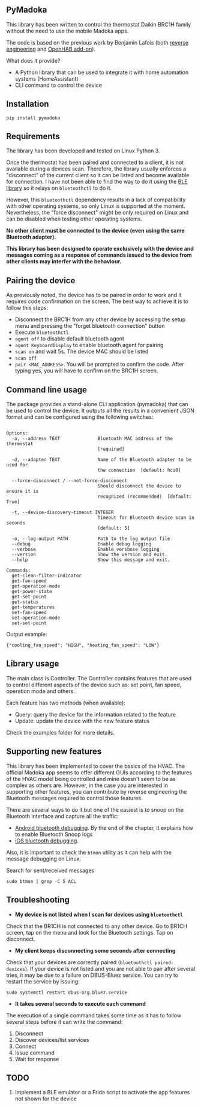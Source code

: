 ## PyMadoka

This library has been written to control the thermostat Daikin BRC1H family without the need to use the mobile Madoka apps.

The code is based on the previous work by Benjamin Lafois (both [reverse engineering](https://github.com/blafois/Daikin-Madoka-BRC1H-BLE-Reverse) and [OpenHAB add-on](https://github.com/openhab/openhab-addons/tree/main/bundles/org.openhab.binding.bluetooth.daikinmadoka/src/main/java/org/openhab/binding/bluetooth/daikinmadoka)).

What does it provide?

* A Python library that can be used to integrate it with home automation systems (HomeAssistant)
* CLI command to control the device


## Installation
```
pip install pymadoka
```
## Requirements

The library has been developed and tested on Linux Python 3.

Once the thermostat has been paired and connected to a client, it is not available during a devices scan. Therefore, the library usually enforces a "disconnect" of the current client so it can be listed and become available for connection. I have not been able to find the way to do it using the [BLE library](https://github.com/hbldh/bleak) so it relays on `bluetoothctl` to do it.

However, this `bluetoothctl` dependency results in a lack of compatibility with other operating systems, so only Linux is supported at the moment. Nevertheless, the "force disconnect" might be only required on Linux and can be disabled when testing other operating systems.

**No other client must be connected to the device (even using the same Bluetooth adapter).** 

**This library has been designed to operate exclusively with the device and messages coming as a response of commands issued to the device from other clients may interfer with the behaviour.**


## Pairing the device

As previously noted, the device has to be paired in order to work and it requires code confirmation on the screen. The best way to achieve it is to follow this steps:

* Disconnect the BRC1H from any other device by accessing the setup menu and pressing the "forget bluetooth connection" button
* Execute `bluetoothctl`
* `agent off` to disable default bluetooth agent
* `agent KeyboardDisplay` to enable bluetooth agent for pairing
* `scan on` and wait 5s. The device MAC should be listed 
* `scan off`
* `pair <MAC_ADDRESS>`. You will be prompted to confirm the code. After typing yes, you will have to confirm on the BRC1H screen.


## Command line usage

The package provides a stand-alone CLI application (pymadoka) that can be used to control the device. It outputs all the results in a convenient JSON format and can be configured using the following switches:

```Usage: pymadoka [OPTIONS] COMMAND [ARGS]...

Options:
  -a, --address TEXT              Bluetooth MAC address of the thermostat
                                  [required]

  -d, --adapter TEXT              Name of the Bluetooth adapter to be used for
                                  the connection  [default: hci0]

  --force-disconnect / --not-force-disconnect
                                  Should disconnect the device to ensure it is
                                  recognized (recommended)  [default: True]

  -t, --device-discovery-timeout INTEGER
                                  Timeout for Bluetooth device scan in seconds
                                  [default: 5]

  -o, --log-output PATH           Path to the log output file
  --debug                         Enable debug logging
  --verbose                       Enable versbose logging
  --version                       Show the version and exit.
  --help                          Show this message and exit.

Commands:
  get-clean-filter-indicator
  get-fan-speed
  get-operation-mode
  get-power-state
  get-set-point
  get-status
  get-temperatures
  set-fan-speed
  set-operation-mode
  set-set-point
```
Output example:

```
{"cooling_fan_speed": "HIGH", "heating_fan_speed": "LOW"}
```

## Library usage

The main class is Controller. The Controller contains features that are used to control different aspects of the device such as: set point, fan speed, operation mode and others.

Each feature has two methods (when available):

* Query: query the device for the information related to the feature
* Update: update the device with the new feature status

Check the examples folder for more details.

## Supporting new features

This library has been implemented to cover the basics of the HVAC. The official Madoka app seems to offer different GUIs according to the features of the HVAC model being controlled and mine doesn't seem to be as complex as others are. However, in the case you are interested in supporting other features, you can contribute by reverse engineering the Bluetooth messages required to control those features. 

There are several ways to do it but one of the easiest is to snoop on the Bluetooth interface and capture all the traffic:
* [Android bluetooth debugging](https://source.android.com/devices/bluetooth/verifying_debugging). By the end of the chapter, it explains how to enable Bluetooth Snoop logs 
* [iOS bluetooth debugging](https://www.bluetooth.com/blog/a-new-way-to-debug-iosbluetooth-applications/). 

Also, it is important to check the `btmon` utility as it can help with the message debugging on Linux. 

Search for sent/received messages
```
sudo btmon | grep -C 5 ACL
```

## Troubleshooting

* **My device is not listed when I scan for devices using `bluetoothctl`**

Check that the BR1CH is not connected to any other device. Go to BR1CH screen, tap on the menu and look for the Bluetooth settings. Tap on disconnect.

* **My client keeps disconnecting some seconds after connecting**

Check that your devices are correctly paired (`bluetoothctl paired-devices`). If your device is not listed and you are not able to pair after several tries, it may be due to a failure on DBUS-Bluez service. You can try to restart the service by issuing:

```
sudo systemctl restart dbus-org.bluez.service
```

* **It takes several seconds to execute each command**

The execution of a single command takes some time as it has to follow several steps before it can write the command:

1. Disconnect 
2. Discover devices/list services
3. Connect
4. Issue command
5. Wait for response

## TODO

1. Implement a BLE emulator or a Frida script to activate the app features not shown for the device
